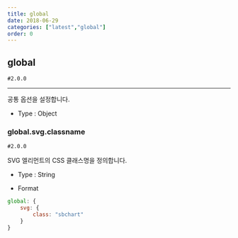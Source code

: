 ```yaml
---
title: global
date: 2018-06-29
categories: ["latest","global"]
order: 0
---
```


## global

`#2.0.0`

---

공통 옵션을 설정합니다.

* Type : Object

### global.svg.classname

`#2.0.0`

SVG 엘리먼트의 CSS 클래스명을 정의합니다.

* Type : String

* Format

```javascript
global: {
	svg: { 
		class: "sbchart"
	}
}
```
